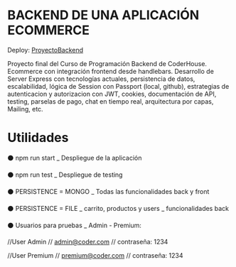 # BACKEND DE UNA APLICACIÓN ECOMMERCE

Deploy: [ProyectoBackend](https://proyectobackend-production-a5d4.up.railway.app)

Proyecto final del Curso de Programación Backend de CoderHouse. Ecommerce con integración frontend desde handlebars. 
Desarrollo de Server Express con tecnologías actuales, persistencia de datos, escalabilidad, lógica de Session con Passport (local, github), 
estrategias de autenticacion y autorizacion con JWT, cookies, documentación de API, testing, parselas de pago, chat en tiempo real, arquitectura por capas, Mailing, etc.

# Utilidades

⚫ npm run start _ Despliegue de la aplicación

⚫ npm run test _ Despliegue de testing

⚫ PERSISTENCE = MONGO _ Todas las funcionalidades back y front

⚫ PERSISTENCE = FILE _ carrito, productos y users _ funcionalidades back

⚫ Usuarios para pruebas _ Admin - Premium:

   //User Admin // admin@coder.com // contraseña: 1234
   
   //User Premium // premium@coder.com // contraseña: 1234

